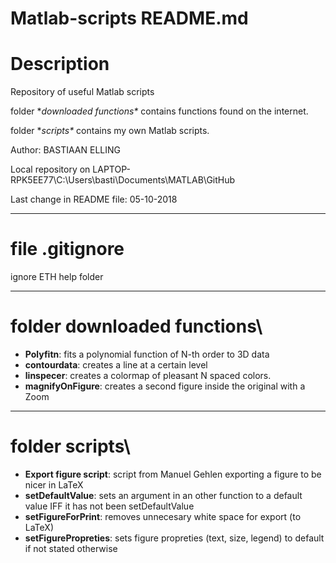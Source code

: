 # Matlab-scripts README.md	

# Description

Repository of useful Matlab scripts

folder **downloaded functions\** contains functions found on the internet.

folder **scripts\** contains my own Matlab scripts.

Author: BASTIAAN ELLING

Local repository on LAPTOP-RPK5EE77\C:\Users\basti\Documents\MATLAB\GitHub

Last change in README file: 05-10-2018

------------------------------------------------------------------------------
# file .gitignore
ignore ETH help folder


------------------------------------------------------------------------------
# folder downloaded functions\

- **Polyfitn**: fits a polynomial function of N-th order to 3D data 
- **contourdata**: creates a line at a certain level
- **linspecer**: creates a colormap of pleasant N spaced colors.
- **magnifyOnFigure**: creates a second figure inside the original with a Zoom


------------------------------------------------------------------------------
# folder scripts\

- **Export figure script**: script from Manuel Gehlen exporting a figure to be nicer in LaTeX
- **setDefaultValue**: sets an argument in an other function to a default value IFF it has not been setDefaultValue
- **setFigureForPrint**: removes unnecesary white space for export (to LaTeX)
- **setFigurePropreties**: sets figure propreties (text, size, legend) to default if not stated otherwise